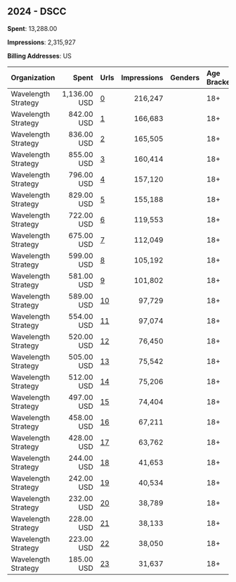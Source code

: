 ## 2024 - DSCC 
**Spent**: 13,288.00

**Impressions**: 2,315,927

**Billing Addresses**: US

|Organization|Spent|Urls|Impressions|Genders|Age Brackets|Country Codes|
|:---|---:|:---|---:|:---|:---|:---|
|Wavelength Strategy|1,136.00 USD|[0](https://www.snap.com/political-ads/asset/3c22ce9151da176ae9b2c489efa8fc5872a738af9f90ba1d74958fe60c4dddb7?mediaType=mp4)|216,247||18+|united states|
|Wavelength Strategy|842.00 USD|[1](https://www.snap.com/political-ads/asset/3c22ce9151da176ae9b2c489efa8fc5872a738af9f90ba1d74958fe60c4dddb7?mediaType=mp4)|166,683||18+|united states|
|Wavelength Strategy|836.00 USD|[2](https://www.snap.com/political-ads/asset/e981d5f3a48d30a79f2a3179d04487c9ee5b610e8682609c6d3108ea44052099?mediaType=mp4)|165,505||18+|united states|
|Wavelength Strategy|855.00 USD|[3](https://www.snap.com/political-ads/asset/e981d5f3a48d30a79f2a3179d04487c9ee5b610e8682609c6d3108ea44052099?mediaType=mp4)|160,414||18+|united states|
|Wavelength Strategy|796.00 USD|[4](https://www.snap.com/political-ads/asset/5b9566c7aafe3dfc3d0be6840df3a3063c0e7bf0acc0be95cb296611c4432f8d?mediaType=png)|157,120||18+|united states|
|Wavelength Strategy|829.00 USD|[5](https://www.snap.com/political-ads/asset/5b9566c7aafe3dfc3d0be6840df3a3063c0e7bf0acc0be95cb296611c4432f8d?mediaType=png)|155,188||18+|united states|
|Wavelength Strategy|722.00 USD|[6](https://www.snap.com/political-ads/asset/0d5a85c934c7f921ec599461de0da5743eeeee0dd8d387608e0e404db7f32c79?mediaType=mp4)|119,553||18+|united states|
|Wavelength Strategy|675.00 USD|[7](https://www.snap.com/political-ads/asset/37ad813eb280594ac52e7479eaac462fc20a207fa70b8ed4a1e744ffe99ef6e5?mediaType=mp4)|112,049||18+|united states|
|Wavelength Strategy|599.00 USD|[8](https://www.snap.com/political-ads/asset/0d5a85c934c7f921ec599461de0da5743eeeee0dd8d387608e0e404db7f32c79?mediaType=mp4)|105,192||18+|united states|
|Wavelength Strategy|581.00 USD|[9](https://www.snap.com/political-ads/asset/37ad813eb280594ac52e7479eaac462fc20a207fa70b8ed4a1e744ffe99ef6e5?mediaType=mp4)|101,802||18+|united states|
|Wavelength Strategy|589.00 USD|[10](https://www.snap.com/political-ads/asset/0dd250217c9ebfa844f1f050587e42b3a28dfe67050ccc9cb2d7d1dc04222887?mediaType=png)|97,729||18+|united states|
|Wavelength Strategy|554.00 USD|[11](https://www.snap.com/political-ads/asset/0dd250217c9ebfa844f1f050587e42b3a28dfe67050ccc9cb2d7d1dc04222887?mediaType=png)|97,074||18+|united states|
|Wavelength Strategy|520.00 USD|[12](https://www.snap.com/political-ads/asset/3b5a9fb0cbc1aa8ffd3c73177a981615fd553197b5d1cc4f84ddd2d61b5b2a39?mediaType=mp4)|76,450||18+|united states|
|Wavelength Strategy|505.00 USD|[13](https://www.snap.com/political-ads/asset/ba4fcc9f8e28593014f5f7155525d86de2f6da0199ae0dca8c749c403b36313d?mediaType=mp4)|75,542||18+|united states|
|Wavelength Strategy|512.00 USD|[14](https://www.snap.com/political-ads/asset/4673abc4db3302701147f55e6355a7ecf4ec7b52ec3ff87d7fdd0672e2fc4850?mediaType=mp4)|75,206||18+|united states|
|Wavelength Strategy|497.00 USD|[15](https://www.snap.com/political-ads/asset/28d97a4cf7120ca305d183abc54e93418a673484da29958d4677d2aa64fe65cd?mediaType=mp4)|74,404||18+|united states|
|Wavelength Strategy|458.00 USD|[16](https://www.snap.com/political-ads/asset/2486c13f375fa10f52eeb241d76ce50fd99693ccbcbde8f796f4c7fa57bdb449?mediaType=png)|67,211||18+|united states|
|Wavelength Strategy|428.00 USD|[17](https://www.snap.com/political-ads/asset/0f0b0ede83172e5b153f741154f022856864f580c3e571107f0d8010819884cf?mediaType=png)|63,762||18+|united states|
|Wavelength Strategy|244.00 USD|[18](https://www.snap.com/political-ads/asset/cfdaad12890c334c13d2393e755a8a0a361cf519aaa9a3c75a390ec24e097cff?mediaType=mp4)|41,653||18+|united states|
|Wavelength Strategy|242.00 USD|[19](https://www.snap.com/political-ads/asset/ea83b024d1fe649bff0ee27ee4eef86d5ab347887414ab1c2e00582dc5ccabe1?mediaType=mp4)|40,534||18+|united states|
|Wavelength Strategy|232.00 USD|[20](https://www.snap.com/political-ads/asset/1a0c5c83a747fa94dba508af698b52d7de3b2eb536fe301aa986fd2a3f6c27d5?mediaType=png)|38,789||18+|united states|
|Wavelength Strategy|228.00 USD|[21](https://www.snap.com/political-ads/asset/87b85e8840460bface0cdb42505aae3fbffe93b27e9cee3679a94043fac14aa4?mediaType=mp4)|38,133||18+|united states|
|Wavelength Strategy|223.00 USD|[22](https://www.snap.com/political-ads/asset/cb577c0829d11ee665fe6dd9b73dd7f30fb575c069c5d615cd15b157439bd025?mediaType=mp4)|38,050||18+|united states|
|Wavelength Strategy|185.00 USD|[23](https://www.snap.com/political-ads/asset/da7ef09a5cb08ee1570e554c5827e9e3a5d21d27f5da86f66b6bf35f5aec9bee?mediaType=png)|31,637||18+|united states|

